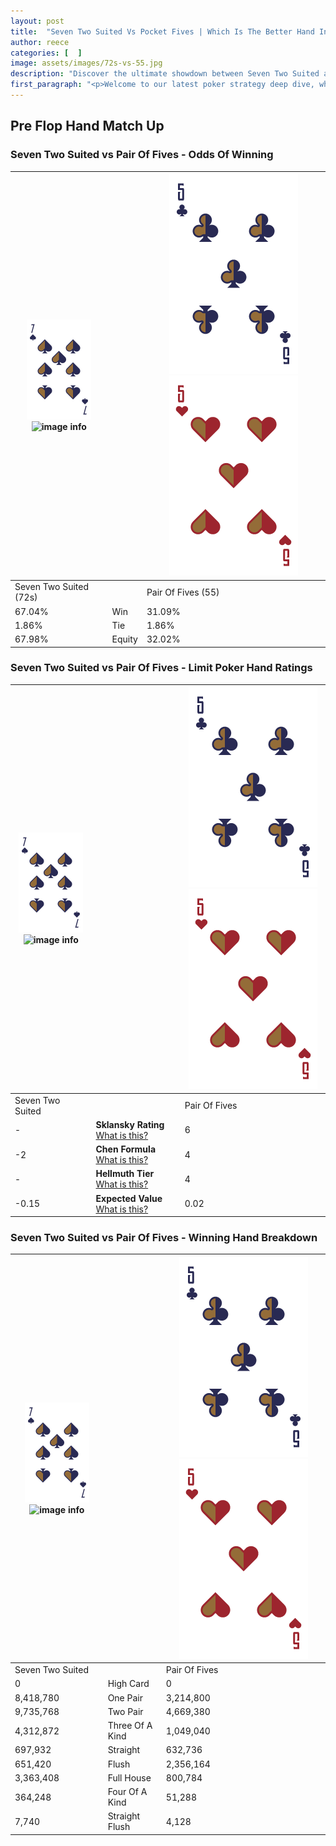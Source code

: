 ```yaml
---
layout: post
title:  "Seven Two Suited Vs Pocket Fives | Which Is The Better Hand In Poker? A Complete Guide"
author: reece
categories: [  ]
image: assets/images/72s-vs-55.jpg
description: "Discover the ultimate showdown between Seven Two Suited and Pair Of Fives in poker! Uncover the odds, strategies, and scenarios where one hand triumphs over the other. Get ready to up your poker game with this thrilling analysis."
first_paragraph: "<p>Welcome to our latest poker strategy deep dive, where we're pitting two distinct hands against each other in a high-stakes showdown: Seven Two Suited vs Pair Of Fives.</p><p>In the dynamic world of poker, every decision counts, and knowing which hand holds the upper hand is key to your success at the table.</p><p>In this article, we'll dissect these two hands, explore the scenarios where one dominates the other, and equip you with the knowledge to make strategic choices that can tip the odds in your favor.</p><p>Get ready to unravel the intriguing dynamics of these poker hands and elevate your game to new heights.</p>"
---
```




[comment]: # (sp0)

## Pre Flop Hand Match Up

<div class="table hand-ratings" markdown="1"> 



### Seven Two Suited vs Pair Of Fives - Odds Of Winning


    
| ![image info](assets/images/hand1/7.png) ![image info](assets/images/hand1/2s.png) |  | ![image info](assets/images/hand2/5.png) ![image info](assets/images/hand2/5o.png) |
| -------- | -------- | -------- |
| Seven Two Suited (72s) |  | Pair Of Fives (55) |
| 67.04% | Win | 31.09% |
| 1.86% | Tie | 1.86% |
| 67.98% | Equity | 32.02% |




[comment]: # (sp1)



### Seven Two Suited vs Pair Of Fives - Limit Poker Hand Ratings


    
| ![image info](assets/images/hand1/7.png) ![image info](assets/images/hand1/2s.png) |  | ![image info](assets/images/hand2/5.png) ![image info](assets/images/hand2/5o.png) |
| -------- | -------- | -------- |
| Seven Two Suited |  | Pair Of Fives |
| - | **Sklansky Rating** [What is this?](/sklansky-rating-explained) | 6 |
| -2 | **Chen Formula** [What is this?](/chen-formula-explained) | 4 |
| - | **Hellmuth Tier** [What is this?](/Hellmuth-tier-explained) | 4 |
| -0.15 | **Expected Value** [What is this?](/expected-value-explained) | 0.02 |




[comment]: # (sp2)



### Seven Two Suited vs Pair Of Fives - Winning Hand Breakdown


    
| ![image info](assets/images/hand1/7.png) ![image info](assets/images/hand1/2s.png) |  | ![image info](assets/images/hand2/5.png) ![image info](assets/images/hand2/5o.png) |
| -------- | -------- | -------- |
| Seven Two Suited |  | Pair Of Fives |
| 0 | High Card | 0 |
| 8,418,780 | One Pair | 3,214,800 |
| 9,735,768 | Two Pair | 4,669,380 |
| 4,312,872 | Three Of A Kind | 1,049,040 |
| 697,932 | Straight | 632,736 |
| 651,420 | Flush | 2,356,164 |
| 3,363,408 | Full House | 800,784 |
| 364,248 | Four Of A Kind | 51,288 |
| 7,740 | Straight Flush | 4,128 |




[comment]: # (sp3)



</div>

[comment]: # (sp4)



[comment]: # (sp5)

